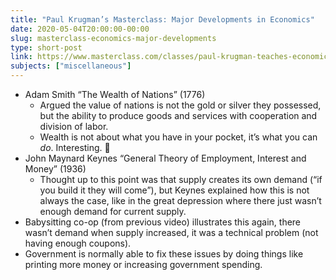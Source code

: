 ```yaml
---
title: "Paul Krugman’s Masterclass: Major Developments in Economics"
date: 2020-05-04T20:00:00-00:00
slug: masterclass-economics-major-developments
type: short-post
link: https://www.masterclass.com/classes/paul-krugman-teaches-economics-and-society
subjects: ["miscellaneous"]
---
```


* Adam Smith “The Wealth of Nations” (1776)
    * Argued the value of nations is not the gold or silver they possessed, but the ability to produce goods and services with cooperation and division of labor.
    * Wealth is not about what you have in your pocket, it’s what you can _do_. Interesting. 🤔
* John Maynard Keynes “General Theory of Employment, Interest and Money” (1936)
    * Thought up to this point was that supply creates its own demand (“if you build it they will come”), but Keynes explained how this is not always the case, like in the great depression where there just wasn’t enough demand for current supply.
* Babysitting co-op (from previous video) illustrates this again, there wasn’t demand when supply increased, it was a technical problem (not having enough coupons).
* Government is normally able to fix these issues by doing things like printing more money or increasing government spending.